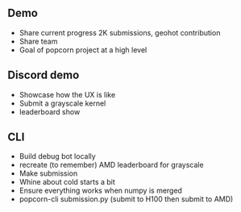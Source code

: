 
## Demo

* Share current progress 2K submissions, geohot contribution
* Share team
* Goal of popcorn project at a high level


## Discord demo

* Showcase how the UX is like
* Submit a grayscale kernel
* leaderboard show

## CLI

* Build debug bot locally
* recreate (to remember) AMD leaderboard for grayscale
* Make submission
* Whine about cold starts a bit
* Ensure everything works when numpy is merged
* popcorn-cli submission.py (submit to H100 then submit to AMD)